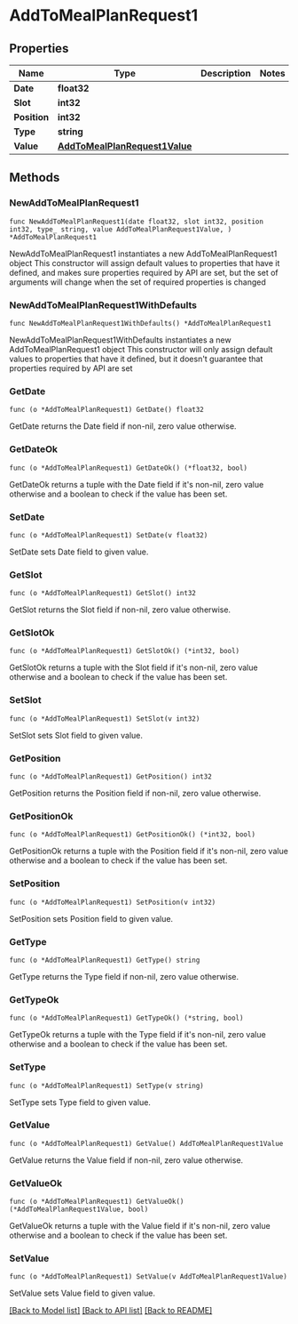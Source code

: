 # AddToMealPlanRequest1

## Properties

Name | Type | Description | Notes
------------ | ------------- | ------------- | -------------
**Date** | **float32** |  | 
**Slot** | **int32** |  | 
**Position** | **int32** |  | 
**Type** | **string** |  | 
**Value** | [**AddToMealPlanRequest1Value**](AddToMealPlanRequest1Value.md) |  | 

## Methods

### NewAddToMealPlanRequest1

`func NewAddToMealPlanRequest1(date float32, slot int32, position int32, type_ string, value AddToMealPlanRequest1Value, ) *AddToMealPlanRequest1`

NewAddToMealPlanRequest1 instantiates a new AddToMealPlanRequest1 object
This constructor will assign default values to properties that have it defined,
and makes sure properties required by API are set, but the set of arguments
will change when the set of required properties is changed

### NewAddToMealPlanRequest1WithDefaults

`func NewAddToMealPlanRequest1WithDefaults() *AddToMealPlanRequest1`

NewAddToMealPlanRequest1WithDefaults instantiates a new AddToMealPlanRequest1 object
This constructor will only assign default values to properties that have it defined,
but it doesn't guarantee that properties required by API are set

### GetDate

`func (o *AddToMealPlanRequest1) GetDate() float32`

GetDate returns the Date field if non-nil, zero value otherwise.

### GetDateOk

`func (o *AddToMealPlanRequest1) GetDateOk() (*float32, bool)`

GetDateOk returns a tuple with the Date field if it's non-nil, zero value otherwise
and a boolean to check if the value has been set.

### SetDate

`func (o *AddToMealPlanRequest1) SetDate(v float32)`

SetDate sets Date field to given value.


### GetSlot

`func (o *AddToMealPlanRequest1) GetSlot() int32`

GetSlot returns the Slot field if non-nil, zero value otherwise.

### GetSlotOk

`func (o *AddToMealPlanRequest1) GetSlotOk() (*int32, bool)`

GetSlotOk returns a tuple with the Slot field if it's non-nil, zero value otherwise
and a boolean to check if the value has been set.

### SetSlot

`func (o *AddToMealPlanRequest1) SetSlot(v int32)`

SetSlot sets Slot field to given value.


### GetPosition

`func (o *AddToMealPlanRequest1) GetPosition() int32`

GetPosition returns the Position field if non-nil, zero value otherwise.

### GetPositionOk

`func (o *AddToMealPlanRequest1) GetPositionOk() (*int32, bool)`

GetPositionOk returns a tuple with the Position field if it's non-nil, zero value otherwise
and a boolean to check if the value has been set.

### SetPosition

`func (o *AddToMealPlanRequest1) SetPosition(v int32)`

SetPosition sets Position field to given value.


### GetType

`func (o *AddToMealPlanRequest1) GetType() string`

GetType returns the Type field if non-nil, zero value otherwise.

### GetTypeOk

`func (o *AddToMealPlanRequest1) GetTypeOk() (*string, bool)`

GetTypeOk returns a tuple with the Type field if it's non-nil, zero value otherwise
and a boolean to check if the value has been set.

### SetType

`func (o *AddToMealPlanRequest1) SetType(v string)`

SetType sets Type field to given value.


### GetValue

`func (o *AddToMealPlanRequest1) GetValue() AddToMealPlanRequest1Value`

GetValue returns the Value field if non-nil, zero value otherwise.

### GetValueOk

`func (o *AddToMealPlanRequest1) GetValueOk() (*AddToMealPlanRequest1Value, bool)`

GetValueOk returns a tuple with the Value field if it's non-nil, zero value otherwise
and a boolean to check if the value has been set.

### SetValue

`func (o *AddToMealPlanRequest1) SetValue(v AddToMealPlanRequest1Value)`

SetValue sets Value field to given value.



[[Back to Model list]](../README.md#documentation-for-models) [[Back to API list]](../README.md#documentation-for-api-endpoints) [[Back to README]](../README.md)



